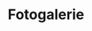 ---
layout: "pages/fotogalerie.njk"

title: 'Fotogalerie'
description: 'Sehen Sie sich die Fotogalerie des Chateau Orlice an. Lassen Sie sich von der Atmosphäre unseres Hotels, Restaurants, Wellnessbereichs und der wunderschönen Umgebung inspirieren.'
permalink: 'de/fotogalerie/'

eleventyNavigation:
  key: Fotogalerie
  order: 650


landing:
  breadcrumbsHome: Startseite
  breadcrumbsCurrent: Fotogalerie

  heading: Unsere Fotogalerie

  mouseIconAlt: Computer-Maus-Symbol

  imageUrl: /assets/images/gallery/interier/chateau-orlice-chodba.jpg
  imageAlt: Alter Flur im Chateau Orlice


gallery:
  topper: Fotogalerie

  albums:
    - name: Außenansicht des Hotels
      id: exterier

      photos:
        - url: /assets/images/gallery/exterier/exterier-1.jpg
          alt: Foto der Außenansicht des Hotels 1

        - url: /assets/images/gallery/exterier/exterier-2.jpg
          alt: Foto der Außenansicht des Hotels 2

        - url: /assets/images/gallery/exterier/exterier-3.jpg
          alt: Foto der Außenansicht des Hotels 3

        - url: /assets/images/gallery/exterier/exterier-4.jpg
          alt: Foto der Außenansicht des Hotels 4

        - url: /assets/images/gallery/exterier/exterier-5.jpg
          alt: Foto der Außenansicht des Hotels 5

        - url: /assets/images/gallery/exterier/exterier-6.jpg
          alt: Foto der Außenansicht des Hotels 6

        - url: /assets/images/gallery/exterier/exterier-7.jpg
          alt: Foto der Außenansicht des Hotels 7

        - url: /assets/images/gallery/exterier/exterier-8.jpg
          alt: Foto der Außenansicht des Hotels 8

        - url: /assets/images/gallery/exterier/exterier-9.jpg
          alt: Foto der Außenansicht des Hotels 9

    - name: Innenbereich des Hotels
      id: interier

      photos:
        - url: /assets/images/gallery/interier/recepce.jpg
          alt: Rezeption des Hotels Chateau Orlice

        - url: /assets/images/gallery/interier/chodba.jpg
          alt: Flur des Hotels Chateau Orlice

        - url: /assets/images/gallery/interier/chateau-orlice-chodba.jpg
          alt: Alter Flur im Chateau Orlice

    - name: Restaurant und Kneipe
      id: restaurace

      photos:
        - url: /assets/images/gallery/restaurant/restaurant-1.jpg
          alt: Restaurant des Hotels Chateau Orlice

        - url: /assets/images/gallery/restaurant/restaurant-2.jpg
          alt: Restaurant des Hotels Chateau Orlice - zweite Ansicht

        - url: /assets/images/gallery/restaurant/krcma-1.jpg
          alt: Mittelalterliche Taverne Chateau Orlice

        - url: /assets/images/gallery/restaurant/krcma-2.jpg
          alt: Mittelalterliche Taverne Chateau Orlice

    - name: Hotelzimmer
      id: pokoje

      photos:
        - url: /assets/images/gallery/rooms/room-317.jpg
          alt: Zimmer Nummer 317 des Hotels Chateau Orlice

        - url: /assets/images/gallery/rooms/room-318.jpg
          alt: Zimmer Nummer 318 des Hotels Chateau Orlice

        - url: /assets/images/gallery/rooms/room-403.jpg
          alt: Zimmer Nummer 403 des Hotels Chateau Orlice

        - url: /assets/images/gallery/rooms/room-403b.jpg
          alt: Badezimmer des Zimmers Nummer 403 des Hotels Chateau Orlice

        - url: /assets/images/gallery/rooms/room-317b.jpg
          alt: Badezimmer des Zimmers Nummer 317 des Hotels Chateau Orlice

        - url: /assets/images/gallery/rooms/room-317c.jpg
          alt: Badezimmer des Zimmers Nummer 317 des Hotels Chateau Orlice

    - name: Wellness & Spa
      id: wellness

      photos:
        - url: /assets/images/gallery/wellness/wellness-1.jpg
          alt: Ruhezone des Wellnessbereichs Chateau Orlice

        - url: /assets/images/gallery/wellness/wellness-2.jpg
          alt: Abkühlraum Chateau Orlice

        - url: /assets/images/gallery/wellness/wellness-3.jpg
          alt: Whirlpool Chateau Orlice

        - url: /assets/images/gallery/wellness/wellness-4.jpg
          alt: Whirlpool 2 Chateau Orlice

        - url: /assets/images/gallery/wellness/wellness-5.jpg
          alt: Ruheliegen Chateau Orlice

        - url: /assets/images/gallery/wellness/wellness-5.jpg
          alt: Finnische Sauna des Hotels Chateau Orlice
---